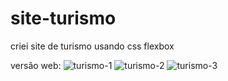 # site-turismo
criei site de turismo usando css flexbox

versão web: 
![turismo-1](https://user-images.githubusercontent.com/102560281/204642767-7c9127c6-297c-4341-9100-28d36d9524e1.JPG)
![turismo-2](https://user-images.githubusercontent.com/102560281/204642774-4ab65f0c-54d1-4bca-bdb1-83d8143589ea.JPG)
![turismo-3](https://user-images.githubusercontent.com/102560281/204642775-130cd457-7c75-468e-8eb9-8ee55f9dca00.JPG)
